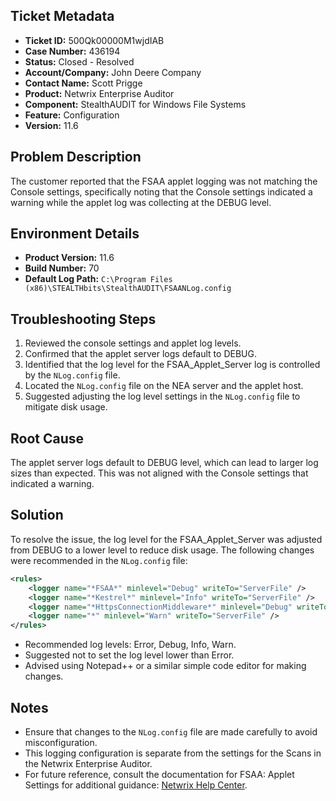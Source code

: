 ## Ticket Metadata
- **Ticket ID:** 500Qk00000M1wjdIAB
- **Case Number:** 436194
- **Status:** Closed - Resolved
- **Account/Company:** John Deere Company
- **Contact Name:** Scott Prigge
- **Product:** Netwrix Enterprise Auditor
- **Component:** StealthAUDIT for Windows File Systems
- **Feature:** Configuration
- **Version:** 11.6

## Problem Description
The customer reported that the FSAA applet logging was not matching the Console settings, specifically noting that the Console settings indicated a warning while the applet log was collecting at the DEBUG level.

## Environment Details
- **Product Version:** 11.6
- **Build Number:** 70
- **Default Log Path:** `C:\Program Files (x86)\STEALTHbits\StealthAUDIT\FSAANLog.config`

## Troubleshooting Steps
1. Reviewed the console settings and applet log levels.
2. Confirmed that the applet server logs default to DEBUG.
3. Identified that the log level for the FSAA_Applet_Server log is controlled by the `NLog.config` file.
4. Located the `NLog.config` file on the NEA server and the applet host.
5. Suggested adjusting the log level settings in the `NLog.config` file to mitigate disk usage.

## Root Cause
The applet server logs default to DEBUG level, which can lead to larger log sizes than expected. This was not aligned with the Console settings that indicated a warning.

## Solution
To resolve the issue, the log level for the FSAA_Applet_Server was adjusted from DEBUG to a lower level to reduce disk usage. The following changes were recommended in the `NLog.config` file:

```xml
<rules>
    <logger name="*FSAA*" minlevel="Debug" writeTo="ServerFile" />
    <logger name="*Kestrel*" minlevel="Info" writeTo="ServerFile" />
    <logger name="*HttpsConnectionMiddleware*" minlevel="Debug" writeTo="ServerFile" />
    <logger name="*" minlevel="Warn" writeTo="ServerFile" />
</rules>
```

- Recommended log levels: Error, Debug, Info, Warn.
- Suggested not to set the log level lower than Error.
- Advised using Notepad++ or a similar simple code editor for making changes.

## Notes
- Ensure that changes to the `NLog.config` file are made carefully to avoid misconfiguration.
- This logging configuration is separate from the settings for the Scans in the Netwrix Enterprise Auditor.
- For future reference, consult the documentation for FSAA: Applet Settings for additional guidance: [Netwrix Help Center](https://helpcenter.netwrix.com/bundle/EnterpriseAuditor_11.6/page/Content/EnterpriseAuditor/Admin/DataCollector/FSAA/AppletSettings.htm).